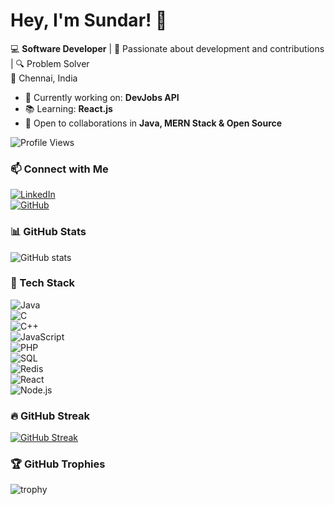 # Hey, I'm Sundar! 👋
💻 **Software Developer** | 🚀 Passionate about development and contributions | 🔍 Problem Solver  
📍 Chennai, India  

- 🎯 Currently working on: **DevJobs API**
- 📚 Learning: **React.js**
- 🤝 Open to collaborations in **Java, MERN Stack & Open Source**

![Profile Views](https://komarev.com/ghpvc/?username=IamSundarN18&color=blue)  
### 📫 Connect with Me
[![LinkedIn](https://img.shields.io/badge/-LinkedIn-blue?style=flat&logo=linkedin&logoColor=white)](https://linkedin.com/in/sundarn18)  
[![GitHub](https://img.shields.io/badge/-GitHub-333?style=flat&logo=github&logoColor=white)](https://github.com/IamSundarN18)  

### 📊 GitHub Stats
![GitHub stats](https://github-readme-stats.vercel.app/api?username=IamSundarN18&show_icons=true&theme=radical)

### 🚀 Tech Stack
![Java](https://img.shields.io/badge/Java-%23ED8B00.svg?style=flat&logo=java&logoColor=white)  
![C](https://img.shields.io/badge/C-%2300599C.svg?style=flat&logo=c&logoColor=white)  
![C++](https://img.shields.io/badge/C++-%2300599C.svg?style=flat&logo=c%2B%2B&logoColor=white)  
![JavaScript](https://img.shields.io/badge/JavaScript-%23F7DF1E.svg?style=flat&logo=javascript&logoColor=black)  
![PHP](https://img.shields.io/badge/PHP-%23777BB4.svg?style=flat&logo=php&logoColor=white)  
![SQL](https://img.shields.io/badge/SQL-%2307405E.svg?style=flat&logo=mysql&logoColor=white)  
![Redis](https://img.shields.io/badge/Redis-%23DC382D.svg?style=flat&logo=redis&logoColor=white)  
![React](https://img.shields.io/badge/React-%2361DAFB.svg?style=flat&logo=react&logoColor=white)  
![Node.js](https://img.shields.io/badge/Node.js-%23339933.svg?style=flat&logo=node.js&logoColor=white)  

### 🔥 GitHub Streak
[![GitHub Streak](https://github-readme-streak-stats.herokuapp.com/?user=IamSundarN18&theme=dark)](https://git.io/streak-stats)

### 🏆 GitHub Trophies
![trophy](https://github-profile-trophy.vercel.app/?username=IamSundarN18&theme=onedark)

